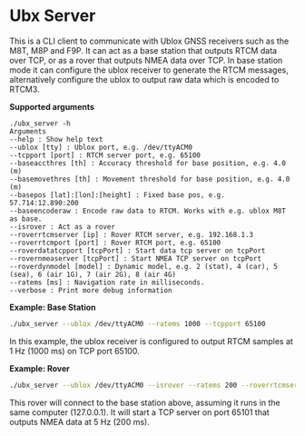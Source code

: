 # Ubx Server

This is a CLI client to communicate with Ublox GNSS receivers such as the M8T, M8P and F9P. It can act as a base station that outputs RTCM data over TCP, or as a rover that outputs NMEA data over TCP. In base station mode it can configure the ublox receiver to generate the RTCM messages, alternatively configure the ublox to output raw data which is encoded to RTCM3.

**Supported arguments**

```
./ubx_server -h
Arguments
--help : Show help text
--ublox [tty] : Ublox port, e.g. /dev/ttyACM0
--tcpport [port] : RTCM server port, e.g. 65100
--baseaccthres [th] : Accuracy threshold for base position, e.g. 4.0 (m)
--basemovethres [th] : Movement threshold for base position, e.g. 4.0 (m)
--basepos [lat]:[lon]:[height] : Fixed base pos, e.g. 57.714:12.890:200 
--baseencoderaw : Encode raw data to RTCM. Works with e.g. ublox M8T as base.
--isrover : Act as a rover
--roverrtcmserver [ip] : Rover RTCM server, e.g. 192.168.1.3
--roverrtcmport [port] : Rover RTCM port, e.g. 65100
--roverdatatcpport [tcpPort] : Start data tcp server on tcpPort
--rovernmeaserver [tcpPort] : Start NMEA TCP server on tcpPort
--roverdynmodel [model] : Dynamic model, e.g. 2 (stat), 4 (car), 5 (sea), 6 (air 1G), 7 (air 2G), 8 (air 4G)
--ratems [ms] : Navigation rate in milliseconds.
--verbose : Print more debug information
```

**Example: Base Station**

```bash
./ubx_server --ublox /dev/ttyACM0 --ratems 1000 --tcpport 65100
```
In this example, the ublox receiver is configured to output RTCM samples at 1 Hz (1000 ms) on TCP port 65100.

**Example: Rover**

```bash
./ubx_server --ublox /dev/ttyACM0 --isrover --ratems 200 --roverrtcmserver 127.0.0.1 --roverrtcmport 65100 --rovernmeaserver 65101
```

This rover will connect to the base station above, assuming it runs in the same computer (127.0.0.1). It will start a TCP server on port 65101 that outputs NMEA data at 5 Hz (200 ms).

